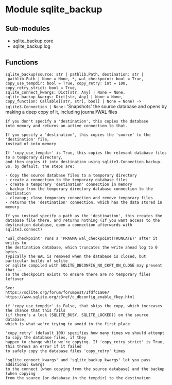 Module sqlite_backup
====================

Sub-modules
-----------
* sqlite_backup.core
* sqlite_backup.log

Functions
---------

`sqlite_backup(source: str | pathlib.Path, destination: str | pathlib.Path | None = None, *, wal_checkpoint: bool = True, copy_use_tempdir: bool = True, copy_retry: int = 100, copy_retry_strict: bool = True, sqlite_connect_kwargs: Dict[str, Any] | None = None, sqlite_backup_kwargs: Dict[str, Any] | None = None, copy_function: Callable[[str, str], bool] | None = None) ‑> sqlite3.Connection | None`
:   'Snapshots' the source database and opens by making a deep copy of it, including journal/WAL files
    
    If you don't specify a 'destination', this copies the database
    into memory and returns an active connection to that.
    
    If you specify a 'destination', this copies the 'source' to the 'destination' file,
    instead of into memory
    
    If 'copy_use_tempdir' is True, this copies the relevant database files to a temporary directory,
    and then copies it into destination using sqlite3.Connection.backup. So, by default, the steps are:
    
    - Copy the source database files to a temporary directory
    - create a connection to the temporary database files
    - create a temporary 'destination' connection in memory
    - backup from the temporary directory database connection to the destination
    - cleanup; close temporary connection and remove temporary files
    - returns the 'destination' connection, which has the data stored in memory
    
    If you instead specify a path as the 'destination', this creates the
    database file there, and returns nothing (If you want access to the
    destination database, open a connection afterwards with sqlite3.connect)
    
    'wal_checkpoint' runs a 'PRAGMA wal_checkpoint(TRUNCATE)' after it writes to
    the destination database, which truncates the write ahead log to 0 bytes.
    Typically the WAL is removed when the database is closed, but particular builds of sqlite
    or sqlite compiled with SQLITE_DBCONFIG_NO_CKPT_ON_CLOSE may prevent that --
    so the checkpoint exists to ensure there are no temporary files leftover
    
    See:
    https://sqlite.org/forum/forumpost/1fdfc1a0e7
    https://www.sqlite.org/c3ref/c_dbconfig_enable_fkey.html
    
    if 'copy_use_tempdir' is False, that skips the copy, which increases the chance that this fails
    (if there's a lock (SQLITE_BUSY, SQLITE_LOCKED)) on the source database,
    which is what we're trying to avoid in the first place
    
    'copy_retry' (default 100) specifies how many times we should attempt to copy the database files, if they
    happen to change while we're copying. If 'copy_retry_strict' is True, this throws an error if it failed
    to safely copy the database files 'copy_retry' times
    
    'sqlite_connect_kwargs' and 'sqlite_backup_kwargs' let you pass additional kwargs
    to the connect (when copying from the source database) and the backup (when copying
    from the source (or database in the tempdir) to the destination
